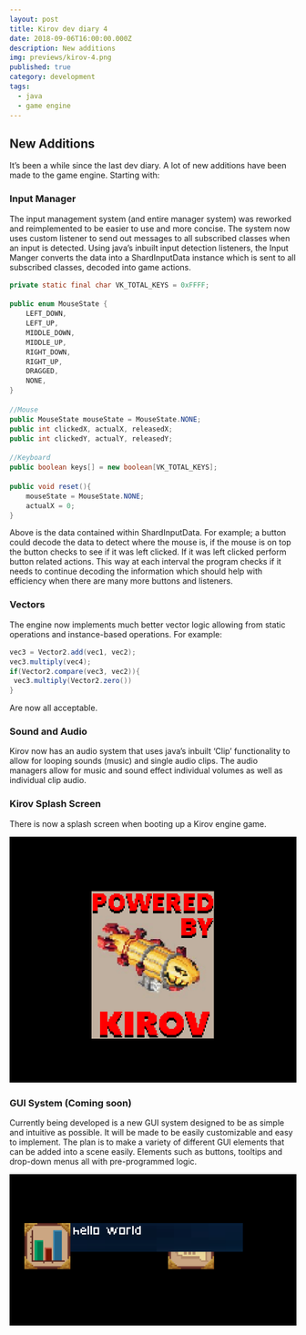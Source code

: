```yaml
---
layout: post
title: Kirov dev diary 4
date: 2018-09-06T16:00:00.000Z
description: New additions
img: previews/kirov-4.png
published: true
category: development
tags:
  - java
  - game engine
---
```

## New Additions

It’s been a while since the last dev diary. A lot of new additions have been made to the game engine. Starting with:

### Input Manager

The input management system (and entire manager system) was reworked and reimplemented to be easier to use and more concise. The system now uses custom listener to send out messages to all subscribed classes when an input is detected. Using java’s inbuilt input detection listeners, the Input Manger converts the data into a ShardInputData instance which is sent to all subscribed classes, decoded into game actions.

``` java
private static final char VK_TOTAL_KEYS = 0xFFFF;

public enum MouseState {
    LEFT_DOWN,
    LEFT_UP,
    MIDDLE_DOWN,
    MIDDLE_UP,
    RIGHT_DOWN,
    RIGHT_UP,
    DRAGGED,
    NONE,
}

//Mouse
public MouseState mouseState = MouseState.NONE;
public int clickedX, actualX, releasedX;
public int clickedY, actualY, releasedY;

//Keyboard
public boolean keys[] = new boolean[VK_TOTAL_KEYS];

public void reset(){
    mouseState = MouseState.NONE;
    actualX = 0;
}
```

Above is the data contained within ShardInputData. For example;
 a button could decode the data to detect where the mouse is, if the mouse is on top the button checks to see if it was left clicked. If it was left clicked perform button related actions.
This way at each interval the program checks if it needs to continue decoding the information which should help with efficiency when there are many more buttons and listeners.

### Vectors

The engine now implements much better vector logic allowing from static operations and instance-based operations. For example:

``` java
vec3 = Vector2.add(vec1, vec2);
vec3.multiply(vec4);
if(Vector2.compare(vec3, vec2)){
 vec3.multiply(Vector2.zero())
}
```

Are now all acceptable.

### Sound and Audio

Kirov now has an audio system that uses java’s inbuilt ‘Clip’ functionality to allow for looping sounds (music) and single audio clips. The audio managers allow for music and sound effect individual volumes as well as individual clip audio.

### Kirov Splash Screen

There is now a splash screen when booting up a Kirov engine game.

![Kirov](/assets/img/kirov-splash.png)

### GUI System (Coming soon)

Currently being developed is a new GUI system designed to be as simple and intuitive as possible. It will be made to be easily customizable and easy to implement. The plan is to make a variety of different GUI elements that can be added into a scene easily. Elements such as buttons, tooltips and drop-down menus all with pre-programmed logic.

![Kirov UI](/assets/img/kirov-ui-1.png)

